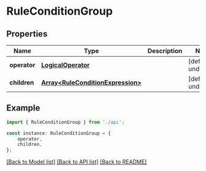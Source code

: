 # RuleConditionGroup


## Properties

Name | Type | Description | Notes
------------ | ------------- | ------------- | -------------
**operator** | [**LogicalOperator**](LogicalOperator.md) |  | [default to undefined]
**children** | [**Array&lt;RuleConditionExpression&gt;**](RuleConditionExpression.md) |  | [default to undefined]

## Example

```typescript
import { RuleConditionGroup } from './api';

const instance: RuleConditionGroup = {
    operator,
    children,
};
```

[[Back to Model list]](../README.md#documentation-for-models) [[Back to API list]](../README.md#documentation-for-api-endpoints) [[Back to README]](../README.md)
